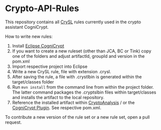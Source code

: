 # Crypto-API-Rules
This repository contains all [CrySL](https://github.com/CROSSINGTUD/CryptSL) rules currently used in the crypto assistant CogniCrypt.

How to write new rules:

1. Install [Eclipse CogniCrypt](https://www.eclipse.org/cognicrypt/)
2. If you want to create a new ruleset (other than JCA, BC or Tink) copy one of the folders and adjust artifactId, groupId and version in the pom.xml
3. Import respective project into Eclipse
4. Write a new CrySL rule, file with extension .crysl. 
5. After saving the rule, a file with .crystlbin is generated within the target/classes folder 
6. Run `mvn install` from the command line from within the project folder. The latter command packages the .cryptslbin files within target/classes and installs the artifact to the local repository.
7. Reference the installed artifact within [CryptoAnalysis](https://github.com/CROSSINGTUD/CryptoAnalysis) / or the [CogniCrypt Plugin](https://github.com/eclipse-cognicrypt/CogniCrypt). See respective pom.xml.

To contribute a new version of the rule set or a new rule set, open a pull request.
